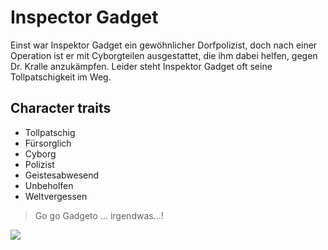 # Inspector Gadget


Einst war Inspektor Gadget ein gewöhnlicher Dorfpolizist, doch nach einer Operation ist er mit Cyborgteilen ausgestattet, die ihm dabei helfen, gegen Dr. Kralle anzukämpfen. Leider steht Inspektor Gadget oft seine Tollpatschigkeit im Weg.

## Character traits

* Tollpatschig
* Fürsorglich
* Cyborg
* Polizist
* Geistesabwesend
* Unbeholfen
* Weltvergessen

> Go go Gadgeto ... irgendwas...!

<img src="https://pixy.org/download/4629181"/>
